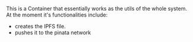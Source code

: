 This is a Container that essentially works as the utils of the whole system.
At the moment it's functionalities include:
- creates the IPFS file.
- pushes it to the pinata network